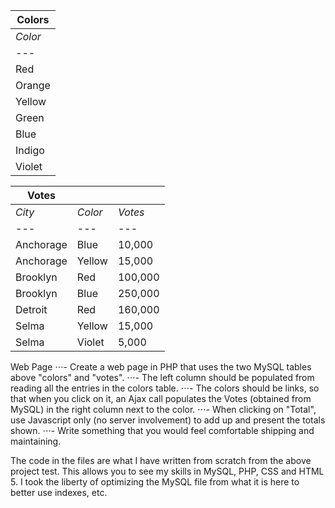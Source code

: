 | Colors |
| --- | 
| *Color* |
| --- |
| Red |
| Orange |
| Yellow |
| Green |
| Blue |
| Indigo |
| Violet |


| Votes |  |  |
| --- | --- | --- |
| *City* | *Color* | *Votes* |
| --- | --- | --- |
| Anchorage | Blue | 10,000 |
| Anchorage | Yellow | 15,000 |
| Brooklyn | Red | 100,000 |
| Brooklyn | Blue | 250,000 |
| Detroit | Red | 160,000 |
| Selma | Yellow | 15,000 |
| Selma | Violet | 5,000 |


Web Page
⋅⋅⋅- Create a web page in PHP that uses the two MySQL tables above "colors" and "votes".
⋅⋅⋅- The left column should be populated from reading all the entries in the colors table.
⋅⋅⋅- The colors should be links, so that when you click on it, an Ajax call populates the Votes (obtained from MySQL) in the right column next to the color.
⋅⋅⋅- When clicking on "Total", use Javascript only (no server involvement) to add up and present the totals shown.
⋅⋅⋅- Write something that you would feel comfortable shipping and maintaining.

The code in the files are what I have written from scratch from the above project test.  This allows you to see my skills in MySQL, PHP, CSS and HTML 5.  I took the liberty of optimizing the MySQL file from what it is here to better use indexes, etc.